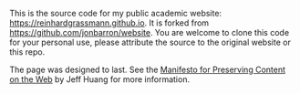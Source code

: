 This is the source code for my public academic website: https://reinhardgrassmann.github.io. It is forked from https://github.com/jonbarron/website. You are welcome to clone this code for your personal use, please attribute the source to the original website or this repo. 

The page was designed to last. See the [Manifesto for Preserving Content on the Web](https://jeffhuang.com/designed_to_last/) by Jeff Huang for more information.
